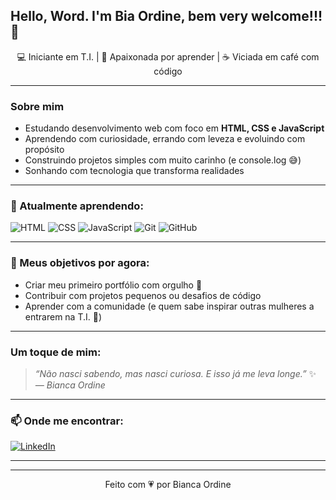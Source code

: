 ## Hello, Word. I'm Bia Ordine, bem very welcome!!! 🤎

<p align="center">
💻 Iniciante em T.I. | 🌸 Apaixonada por aprender | ☕ Viciada em café com código 
</p>

---

### Sobre mim

- Estudando desenvolvimento web com foco em **HTML, CSS e JavaScript**
- Aprendendo com curiosidade, errando com leveza e evoluindo com propósito
- Construindo projetos simples com muito carinho (e console.log 😅)
- Sonhando com tecnologia que transforma realidades

---

### 💖 Atualmente aprendendo:

![HTML](https://img.shields.io/badge/-HTML-F28AB2?style=for-the-badge&logo=html5&logoColor=white)
![CSS](https://img.shields.io/badge/-CSS-FF69B4?style=for-the-badge&logo=css3&logoColor=white)
![JavaScript](https://img.shields.io/badge/-JavaScript-FDCBFC?style=for-the-badge&logo=javascript&logoColor=black)
![Git](https://img.shields.io/badge/-Git-F78DA7?style=for-the-badge&logo=git&logoColor=white)
![GitHub](https://img.shields.io/badge/-GitHub-ffb3d9?style=for-the-badge&logo=github&logoColor=black)

---

### 🎯 Meus objetivos por agora:

- Criar meu primeiro portfólio com orgulho 💅
- Contribuir com projetos pequenos ou desafios de código
- Aprender com a comunidade (e quem sabe inspirar outras mulheres a entrarem na T.I. 💖)

---

### Um toque de mim:

> _“Não nasci sabendo, mas nasci curiosa. E isso já me leva longe.”_ ✨  
> _— Bianca Ordine_

---

### 📫 Onde me encontrar:

[![LinkedIn](https://img.shields.io/badge/-LinkedIn-ff69b4?style=for-the-badge&logo=linkedin&logoColor=white)](https://www.linkedin.com/in/biancaordine)  
<!-- Adicione seu portfólio quando estiver pronto -->
<!-- [![Portfólio](https://img.shields.io/badge/-Portfólio-F78DA7?style=for-the-badge&logo=codepen&logoColor=white)](https://biancaordine.dev) -->

---

---

<p align="center">
  Feito com 💗 por Bianca Ordine
</p>
